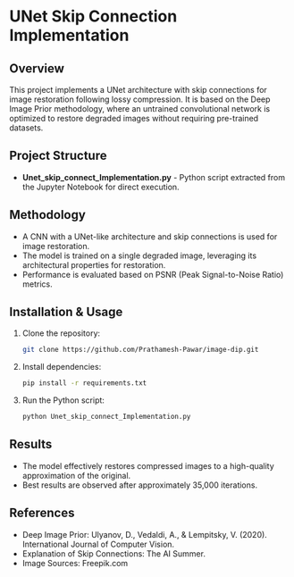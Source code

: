 # UNet Skip Connection Implementation

## Overview

This project implements a UNet architecture with skip connections for image restoration following lossy compression. It is based on the Deep Image Prior methodology, where an untrained convolutional network is optimized to restore degraded images without requiring pre-trained datasets.

## Project Structure

- **Unet\_skip\_connect\_Implementation.py** - Python script extracted from the Jupyter Notebook for direct execution.

## Methodology

- A CNN with a UNet-like architecture and skip connections is used for image restoration.
- The model is trained on a single degraded image, leveraging its architectural properties for restoration.
- Performance is evaluated based on PSNR (Peak Signal-to-Noise Ratio) metrics.

## Installation & Usage

1. Clone the repository:
   ```sh
   git clone https://github.com/Prathamesh-Pawar/image-dip.git
   ```
2. Install dependencies:
   ```sh
   pip install -r requirements.txt
   ```
3. Run the Python script:
   ```sh
   python Unet_skip_connect_Implementation.py
   ```

## Results

- The model effectively restores compressed images to a high-quality approximation of the original.
- Best results are observed after approximately 35,000 iterations.

## References

- Deep Image Prior: Ulyanov, D., Vedaldi, A., & Lempitsky, V. (2020). International Journal of Computer Vision.
- Explanation of Skip Connections: The AI Summer.
- Image Sources: Freepik.com

